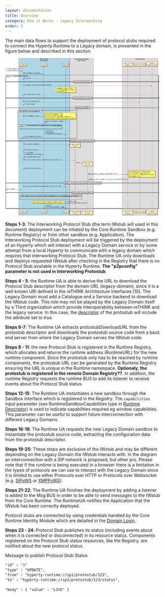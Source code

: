 ```yaml
---
layout: documentation
title: Overview
category: How it Works - Legacy Interworking
order: 3
---
```


The main data flows to support the deployment of protocol stubs required to connect the Hyperty Runtime to a Legacy domain, is presented in the figure below and described in this section.

![Figure @runtime-deploy-protostub: Deploy Protocol Stub](deploy-iwstub.png)

**Steps 1-3**: The Interworking Protocol Stub (the term IWstub will used in this document) deployment can be intiated by the Core Runtime Sandbox (e.g. Runtime Registry) or from other sandbox (e.g. Application). The Interworking Protocol Stub deployment will be triggered by the deployment of an Hyperty which will interact with a Legacy Domain service or by some attempt from a local Hyperty to communicate with a legacy domain which requires that interworking Protocol Stub. The Runtime UA only downloads and deploys requested IWstub after checking in the Registry that there is no Protocol Stub available in the Hyperty Runtime. **The "p2pconfig" parameter is not used in Interworking Protostub**.

**Steps 4 - 5**: the Runtime UA is able to derive the URL to download the Protocol Stub descriptor from the domain URL (legacy-domain), since it is a well known URI defined in the reTHINK Architecture Interfaces [15]. The Legacy Domain must add a Catalogue and a Service backend to download the IWstub code. This role may not be played by the Legacy Domain itself by a Third organization which provide interoperability between reTHINK and the legacy service. In this case, the [descriptor](https://github.com/reTHINK-project/specs/tree/master/datamodel/core/hyperty-catalogue) of the protostub will include the attribute set to *true*.

**Steps 6-7**: The Runtime UA extracts protostubDownloadURL from the protostub descriptor and downloads the protostub source code from a back end server from where the Legacy Domain serves the IWstub code.

**Steps 8 - 11**: the new Protocol Stub is registered in the Runtime Registry, which allocates and returns the runtime address (RuntimeURL) for the new runtime component. Since the protostub only has to be reached by runtime components, the protostub URL can be generated by the Runtime Registry ensuring the URL is unique in the Runtime namespace. **Optionaly, the protostub is registered in the remote Domain Registry??**. In addition, the runtime Registry requests the runtime BUS to add its listener to receive events about the Protocol Stub status.

**Steps 12-15**: The Runtime UA instantiates a new sandbox through the Sandbox interface which is registered in the Registry. The `capabilities` input parameter (see RuntimeSandboxCapabilities type in [Runtime Descriptor](../../datamodel/core/hyperty-catalogue/readme.md#hyperty-runtime-descriptor)) is used to indicate capabilities required eg window capabilities. This parameter can be useful to support future interconnection with different Legacy Domains.

**Steps 16-18**: The Runtime UA requests the new Legacy Domain sandbox to instantiate the protostub source code, extracting the configuration data from the protostub descriptor.

**Steps 19-20**: These steps are exclusive of the IWstub and may be different depending on the Legacy Domain the IWstub interacts with. In the diagram an interconnection with a SIP network is proposed, but other pro. Please note that if the runtime is being executed in a browser there is a limitation in the types of protocols we can use to interact with the Legacy Domain since it is limited to use either Protocols over HTTP or Protocols over Websocket (e.g. [SIPoWS](https://tools.ietf.org/html/rfc7118) or [XMPPoWS](https://datatracker.ietf.org/doc/rfc7395/)).  

**Steps 21-22**: The Runtime UA finishes the deployment by adding a listener is added to the Msg BUS in order to be able to send messages to the IWstub from the Core Runtime. The RuntimeUA notifies the Application that the IWstub has been correctly deployed.

Protocol stubs are connected by using credentials handled by the Core Runtime Identity Module which are detailed in the [Domain Login](../identity-management/domain-login.md).

**Steps 23 - 24**: Protocol Stub publishes its status (including events about when it is connected or disconnected) in its resource status. Components registered on the Protocol Stub status resources, like the Registry, are notified about the new protocol status.

Message to publish Protocol Stub Status

```
"id" : "1"
"type" : "UPDATE",
"from" : "hyperty-runtime://sp1/protostub/123",
"to" : "hyperty-runtime://sp1/protostub/123/status",

"body" : { "value" : "LIVE" }
```
